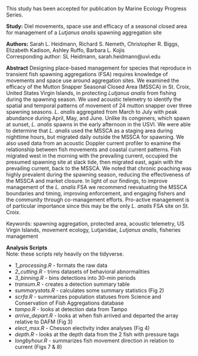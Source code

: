 This study has been accepted for publication by Marine Ecology Progress Series.

**Study:** Diel movements, space use and efficacy of a seasonal closed area for management of a *Lutjanus analis* spawning aggregation site

**Authors:** Sarah L. Heidmann, Richard S. Nemeth, Christopher R. Biggs, Elizabeth Kadison, Ashley Ruffo, Barbara L. Kojis\
Corresponding author: SL Heidmann, sarah.heidmann\@uvi.edu

**Abstract**
Designing place-based management for species that reproduce in transient fish spawning aggregations (FSA) requires knowledge of movements and space use around aggregation sites. We examined the efficacy of the Mutton Snapper Seasonal Closed Area (MSSCA) in St. Croix, United States Virgin Islands, in protecting *Lutjanus analis* from fishing during the spawning season. We used acoustic telemetry to identify the spatial and temporal patterns of movement of 24 mutton snapper over three spawning seasons. *L. analis* aggregated from March to July with peak abundance during April, May, and June. Unlike its congeners, which spawn at sunset, *L. analis* spawns in the early afternoon in the USVI. We were able to determine that *L. analis* used the MSSCA as a staging area during nighttime hours, but migrated daily outside the MSSCA for spawning. We also used data from an acoustic Doppler current profiler to examine the relationship between fish movements and coastal current patterns.  Fish migrated west in the morning with the prevailing current, occupied the presumed spawning site at slack tide, then migrated east, again with the prevailing current, back to the MSSCA. We noted that chronic poaching was highly prevalent during the spawning season, reducing the effectiveness of the MSSCA and market closure. In light of our findings, to improve management of the *L. analis* FSA we recommend reevaluating the MSSCA boundaries and timing, improving enforcement, and engaging fishers and the community through co-management efforts. Pro-active management is of particular importance since this may be the only *L. analis* FSA site on St. Croix.

Keywords: spawning aggregation, protected area, acoustic telemetry, US Virgin Islands, movement ecology, Lutjanidae, *Lutjanus analis*, fisheries management

**Analysis Scripts**\
Note: these scripts rely heavily on the tidyverse.
- *1_processing.R* - formats the raw data
- *2_cutting.R* - trims datasets of behavioral abnormalities
- *3_binning.R* - bins detections into 30-min periods
- *transum.R* - creates a detection summary table
- *summarystats.R* - calculates some summary statistics (Fig 2)
- *scrfa.R* - summarizes population statuses from Science and Conservation of Fish Aggregations database
- *tampo.R* - looks at detection data from Tampo
- *arrive_depart.R* - looks at when fish arrived and departed the array relative to DAFM (Fig 3)
- *elect_msx.R* - Chesson electivity index analyses (Fig 4)
- *depth.R* - looks at the depth data from the 2 fish with pressure tags
- *longbyhour.R* - summarizes fish movement direction in relation to current (Figs 7 & 8)
